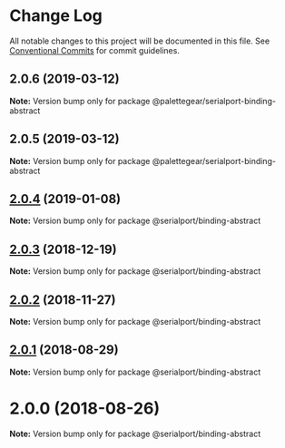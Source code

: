 # Change Log

All notable changes to this project will be documented in this file.
See [Conventional Commits](https://conventionalcommits.org) for commit guidelines.

## 2.0.6 (2019-03-12)

**Note:** Version bump only for package @palettegear/serialport-binding-abstract





## 2.0.5 (2019-03-12)

**Note:** Version bump only for package @palettegear/serialport-binding-abstract






## [2.0.4](https://github.com/node-serialport/node-serialport/compare/@serialport/binding-abstract@2.0.3...@serialport/binding-abstract@2.0.4) (2019-01-08)

**Note:** Version bump only for package @serialport/binding-abstract





## [2.0.3](https://github.com/node-serialport/node-serialport/compare/@serialport/binding-abstract@2.0.2...@serialport/binding-abstract@2.0.3) (2018-12-19)

**Note:** Version bump only for package @serialport/binding-abstract





## [2.0.2](https://github.com/node-serialport/node-serialport/compare/@serialport/binding-abstract@2.0.1...@serialport/binding-abstract@2.0.2) (2018-11-27)

**Note:** Version bump only for package @serialport/binding-abstract





<a name="2.0.1"></a>
## [2.0.1](https://github.com/node-serialport/node-serialport/compare/@serialport/binding-abstract@2.0.0...@serialport/binding-abstract@2.0.1) (2018-08-29)

**Note:** Version bump only for package @serialport/binding-abstract





<a name="2.0.0"></a>
# 2.0.0 (2018-08-26)

**Note:** Version bump only for package @serialport/binding-abstract
